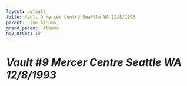 ```yaml
---
layout: default
title: Vault 9 Mercer Centre Seattle WA 12/8/1993
parent: Live Albums
grand_parent: Albums
nav_order: 18
---
```


# *Vault #9 Mercer Centre Seattle WA 12/8/1993*